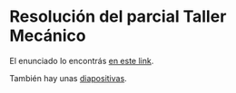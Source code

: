 
# Resolución del parcial Taller Mecánico

El enunciado lo encontrás [en este link](https://docs.google.com/document/d/1diyfAFgx4-jT05RYSGVHJhXS1YknWa7cV5L83mjDRXg/edit?usp=sharing).

También hay unas [diapositivas](https://docs.google.com/presentation/d/1KjT8iqckFIUWqK3e_-rUIFH78URwE5Xv6mGczEWdklY/edit?usp=sharing).